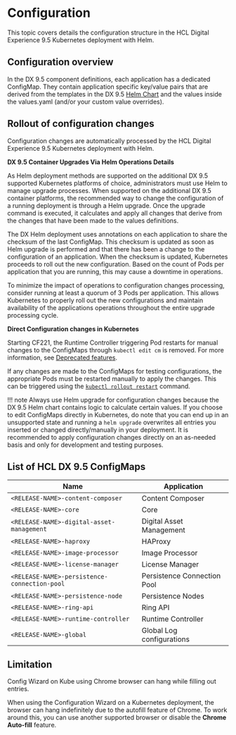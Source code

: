 # Configuration

This topic covers details the configuration structure in the HCL Digital Experience 9.5 Kubernetes deployment with Helm.

## Configuration overview

In the DX 9.5 component definitions, each application has a dedicated ConfigMap. They contain application specific key/value pairs that are derived from the templates in the DX 9.5 [Helm Chart](https://helm.sh/docs/topics/charts/) and the values inside the values.yaml (and/or your custom value overrides).

## Rollout of configuration changes

Configuration changes are automatically processed by the HCL Digital Experience 9.5 Kubernetes deployment with Helm.

**DX 9.5 Container Upgrades Via Helm Operations Details**

As Helm deployment methods are supported on the additional DX 9.5 supported Kubernetes platforms of choice, administrators must use Helm to manage upgrade processes. When supported on the additional DX 9.5 container platforms, the recommended way to change the configuration of a running deployment is through a Helm upgrade. Once the upgrade command is executed, it calculates and apply all changes that derive from the changes that have been made to the values definitions.

The DX Helm deployment uses annotations on each application to share the checksum of the last ConfigMap. This checksum is updated as soon as Helm upgrade is performed and that there has been a change to the configuration of an application. When the checksum is updated, Kubernetes proceeds to roll out the new configuration. Based on the count of Pods per application that you are running, this may cause a downtime in operations.

To minimize the impact of operations to configuration changes processing, consider running at least a quorum of 3 Pods per application. This allows Kubernetes to properly roll out the new configurations and maintain availability of the applications operations throughout the entire upgrade processing cycle.

**Direct Configuration changes in Kubernetes**

Starting CF221, the Runtime Controller triggering Pod restarts for manual changes to the ConfigMaps through `kubectl edit cm` is removed. For more information, see [Deprecated features](../../../whats_new/deprecated_features.md).

If any changes are made to the ConfigMaps for testing configurations, the appropriate Pods must be restarted manually to apply the changes. This can be triggered using the [`kubectl rollout restart`](https://kubernetes.io/docs/reference/kubectl/generated/kubectl_rollout/kubectl_rollout_restart/) command.

!!! note
    Always use Helm upgrade for configuration changes because the DX 9.5 Helm chart contains logic to calculate certain values. If you choose to edit ConfigMaps directly in Kubernetes, do note that you can end up in an unsupported state and running a `helm upgrade` overwrites all entries you inserted or changed directly/manually in your deployment. It is recommended to apply configuration changes directly on an as-needed basis and only for development and testing purposes.

## List of HCL DX 9.5 ConfigMaps

|Name|Application|
|----|-----------|
|`<RELEASE-NAME>-content-composer`|Content Composer|
|`<RELEASE-NAME>-core`|Core|
|`<RELEASE-NAME>-digital-asset-management`|Digital Asset Management|
|`<RELEASE-NAME>-haproxy`|HAProxy|
|`<RELEASE-NAME>-image-processor`|Image Processor|
|`<RELEASE-NAME>-license-manager`|License Manager|
|`<RELEASE-NAME>-persistence-connection-pool`|Persistence Connection Pool|
|`<RELEASE-NAME>-persistence-node`|Persistence Nodes|
|`<RELEASE-NAME>-ring-api`|Ring API|
|`<RELEASE-NAME>-runtime-controller`|Runtime Controller|
|`<RELEASE-NAME>-global`|Global Log configurations|

## Limitation

Config Wizard on Kube using Chrome browser can hang while filling out entries.

When using the Configuration Wizard on a Kubernetes deployment, the browser can hang indefinitely due to the autofill feature of Chrome. To work around this, you can use another supported browser or disable the **Chrome Auto-fill** feature.

